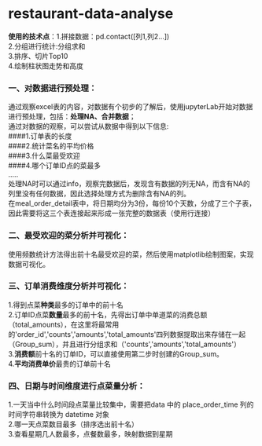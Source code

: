 # restaurant-data-analyse  
**使用的技术点**：1.拼接数据：pd.contact([列1,列2...])  
2.分组进行统计:分组求和  
3.排序、切片Top10  
4.绘制柱状图走势和高度

### 一、对数据进行预处理：  
  通过观察excel表的内容，对数据有个初步的了解后，使用jupyterLab开始对数据进行预处理，包括：**处理NA、合并数据**；  
  通过对数据的观察，可以尝试从数据中得到以下信息:  
  ####1.订单表的长度  
  ####2.统计菜名的平均价格  
 ####3.什么菜最受欢迎  
 ####4.哪个订单ID点的菜最多  
 .....  
 处理NA时可以通过info，观察完数据后，发现含有数据的列无NA，而含有NA的列里没有任何数据，因此选择处理方式为删除含有NA的列。  
 在meal_order_detail表中，将日期均分为3份，每份10个天数，分成了三个子表，因此需要将这三个表连接起来形成一张完整的数据表（使用行连接）  
### 二、最受欢迎的菜分析并可视化：  
使用频数统计方法得出前十名最受欢迎的菜，然后使用matplotlib绘制图案，实现数据可视化。  

### 三、订单消费维度分析并可视化：  
1.得到点菜**种类**最多的订单中的前十名  
2.订单ID点菜**数量**最多的前十名，先得出订单中单道菜的消费总额（total_amounts），在这里将最常用的'order_id','counts','amounts','total_amounts'四列数据提取出来存储在一起（Group_sum），并且进行分组求和（'counts','amounts','total_amounts'）  
3.**消费额**前十名的订单ID，可以直接使用第二步时创建的Group_sum。  
4.**平均消费单价**最贵的订单前十名  
  
### 四、日期与时间维度进行点菜量分析：  
1.一天当中什么时间段点菜量比较集中，需要把data 中的 place_order_time 列的时间字符串转换为 datetime 对象  
2.哪一天点菜数目最多（排序选出前十名）  
3.查看星期几人数最多，点餐数最多，映射数据到星期

